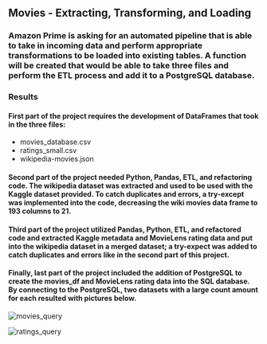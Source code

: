 ## Movies - Extracting, Transforming, and Loading

### Amazon Prime is asking for an automated pipeline that is able to take in incoming data and perform appropriate transformations to be loaded into existing tables. A function will be created that would be able to take three files and perform the ETL process and add it to a PostgreSQL database.

### Results
#### First part of the project requires the development of DataFrames that took in the three files:
* movies_database.csv
* ratings_small.csv
* wikipedia-movies.json

#### Second part of the project needed Python, Pandas, ETL, and refactoring code. The wikipedia dataset was extracted and used to be used with the Kaggle dataset provided. To catch duplicates and errors, a try-except was implemented into the code, decreasing the wiki movies data frame to 193 columns to 21.

#### Third part of the project utilized Pandas, Python, ETL, and refactored code and extracted Kaggle metadata and MovieLens rating data and put into the wikipedia dataset in a merged dataset; a try-expect was added to catch duplicates and errors like in the second part of this project.

#### Finally, last part of the project included the addition of PostgreSQL to create the movies_df and MovieLens rating data into the SQL database. By connecting to the PostgreSQL, two datasets with a large count amount for each resulted with pictures below.

![movies_query](https://user-images.githubusercontent.com/102098068/168531763-81da5bd6-b226-42c8-b6da-f05e1d035b97.png)

![ratings_query](https://user-images.githubusercontent.com/102098068/168531765-95476339-28af-4f83-adb3-a773d414841a.png)

